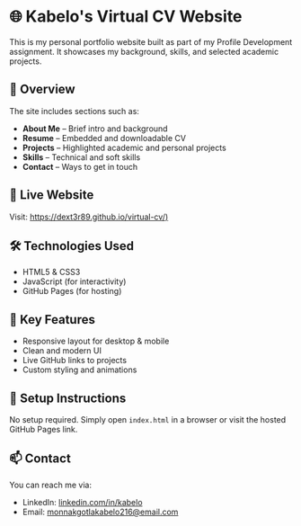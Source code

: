 # 🌐 Kabelo's Virtual CV Website

This is my personal portfolio website built as part of my Profile Development assignment. It showcases my background, skills, and selected academic projects.

## 📌 Overview

The site includes sections such as:
- **About Me** – Brief intro and background
- **Resume** – Embedded and downloadable CV
- **Projects** – Highlighted academic and personal projects
- **Skills** – Technical and soft skills
- **Contact** – Ways to get in touch

## 🚀 Live Website
Visit: [https://dext3r89.github.io/virtual-cv/)]((https://dext3r89.github.io/virtual-cv/))

## 🛠️ Technologies Used
- HTML5 & CSS3
- JavaScript (for interactivity)
- GitHub Pages (for hosting)

## 🧠 Key Features
- Responsive layout for desktop & mobile
- Clean and modern UI
- Live GitHub links to projects
- Custom styling and animations

## 🔧 Setup Instructions
No setup required. Simply open `index.html` in a browser or visit the hosted GitHub Pages link.

## 📫 Contact
You can reach me via:
- LinkedIn: [linkedin.com/in/kabelo]((https://www.linkedin.com/in/kabelo-monnakgotla-b392091a7/))
- Email: monnakgotlakabelo216@email.com

